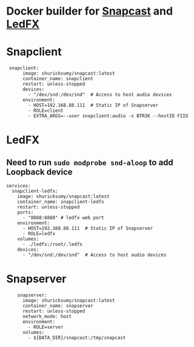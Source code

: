# Docker builder for [Snapcast](https://github.com/badaix/snapcast) and [LedFX](https://github.com/LedFx/LedFx)

# Snapclient

```
 snapclient:
      image: shuricksumy/snapcast:latest
      container_name: snapclient
      restart: unless-stopped
      devices:
        - "/dev/snd:/dev/snd"  # Access to host audio devices
      environment:
        - HOST=192.168.88.111  # Static IP of Snapserver
        - ROLE=client
        - EXTRA_ARGS=--user snapclient:audio -s BTR3K --hostID FIIO
```

# LedFX
## Need to run ```sudo modprobe snd-aloop``` to add Loopback device

```
services:
  snapclient-ledfx:
    image: shuricksumy/snapcast:latest
    container_name: snapclient-ledfx
    restart: unless-stopped
    ports:
      - "8888:8888" # ledfx web port
    environment:
      - HOST=192.168.88.111  # Static IP of Snapserver
      - ROLE=ledfx
    volumes:
      - ./ledfx:/root/.ledfx
    devices:
      - "/dev/snd:/dev/snd"  # Access to host audio devices
```

# Snapserver

```
    snapserver:
      image: shuricksumy/snapcast:latest
      container_name: snapserver
      restart: unless-stopped
      network_mode: host
      environment:
        - ROLE=server
      volumes:
        - ${DATA_DIR}/snapcast:/tmp/snapcast
```
